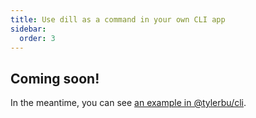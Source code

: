 ```yaml
---
title: Use dill as a command in your own CLI app
sidebar:
  order: 3
---
```


## Coming soon!

In the meantime, you can see [an example in @tylerbu/cli](https://github.com/tylerbutler/tools-monorepo/blob/main/packages/cli/src/commands/download.ts).
